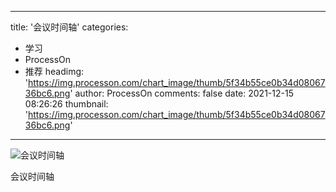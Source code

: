 
---
title: '会议时间轴'
categories: 
 - 学习
 - ProcessOn
 - 推荐
headimg: 'https://img.processon.com/chart_image/thumb/5f34b55ce0b34d0806736bc6.png'
author: ProcessOn
comments: false
date: 2021-12-15 08:26:26
thumbnail: 'https://img.processon.com/chart_image/thumb/5f34b55ce0b34d0806736bc6.png'
---

<div>   
<img class="thumb" alt="会议时间轴" src="https://img.processon.com/chart_image/thumb/5f34b55ce0b34d0806736bc6.png" referrerpolicy="no-referrer">
<p>会议时间轴</p>  
</div>
            
